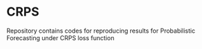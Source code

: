 # CRPS
Repository contains codes for reproducing results for Probabilistic Forecasting under CRPS loss function
